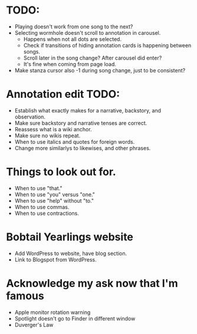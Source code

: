 # TODO:
* Playing doesn't work from one song to the next?
* Selecting wormhole doesn't scroll to annotation in carousel.
    * Happens when not all dots are selected.
    * Check if transitions of hiding annotation cards is happening between songs.
    * Scroll later in the song change? After carousel did enter?
    * It's fine when coming from page load.
* Make stanza cursor also -1 during song change, just to be consistent?

# Annotation edit TODO:
* Establish what exactly makes for a narrative, backstory, and observation.
* Make sure backstory and narrative tenses are correct.
* Reassess what is a wiki anchor.
* Make sure no wikis repeat.
* When to use italics and quotes for foreign words.
* Change more similarlys to likewises, and other phrases.

# Things to look out for.
* When to use "that."
* When to use "you" versus "one."
* When to use "help" without "to."
* When to use commas.
* When to use contractions.

# Bobtail Yearlings website
* Add WordPress to website, have blog section.
* Link to Blogspot from WordPress.

# Acknowledge my ask now that I'm famous
* Apple monitor rotation warning
* Spotlight doesn't go to Finder in different window
* Duverger's Law
